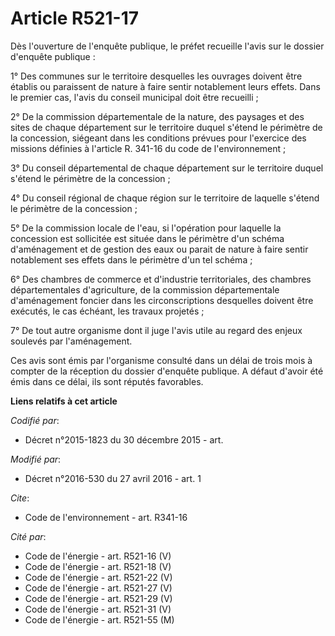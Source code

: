 # Article R521-17

Dès l'ouverture de l'enquête publique, le préfet recueille l'avis sur le dossier d'enquête publique :

1° Des communes sur le territoire desquelles les ouvrages doivent être établis ou paraissent de nature à faire sentir
notablement leurs effets. Dans le premier cas, l'avis du conseil municipal doit être recueilli ;

2° De la commission départementale de la nature, des paysages et des sites de chaque département sur le territoire duquel
s'étend le périmètre de la concession, siégeant dans les conditions prévues pour l'exercice des missions définies à l'article
R. 341-16 du code de l'environnement ;

3° Du conseil départemental de chaque département sur le territoire duquel s'étend le périmètre de la concession ;

4° Du conseil régional de chaque région sur le territoire de laquelle s'étend le périmètre de la concession ;

5° De la commission locale de l'eau, si l'opération pour laquelle la concession est sollicitée est située dans le périmètre
d'un schéma d'aménagement et de gestion des eaux ou parait de nature à faire sentir notablement ses effets dans le périmètre
d'un tel schéma ;

6° Des chambres de commerce et d'industrie territoriales, des chambres départementales d'agriculture, de la commission
départementale d'aménagement foncier dans les circonscriptions desquelles doivent être exécutés, le cas échéant, les travaux
projetés ;

7° De tout autre organisme dont il juge l'avis utile au regard des enjeux soulevés par l'aménagement.

Ces avis sont émis par l'organisme consulté dans un délai de trois mois à compter de la réception du dossier d'enquête
publique. A défaut d'avoir été émis dans ce délai, ils sont réputés favorables.

**Liens relatifs à cet article**

_Codifié par_:

  - Décret n°2015-1823 du 30 décembre 2015 - art.

_Modifié par_:

  - Décret n°2016-530 du 27 avril 2016 - art. 1

_Cite_:

  - Code de l'environnement - art. R341-16

_Cité par_:

  - Code de l'énergie - art. R521-16 (V)
  - Code de l'énergie - art. R521-18 (V)
  - Code de l'énergie - art. R521-22 (V)
  - Code de l'énergie - art. R521-27 (V)
  - Code de l'énergie - art. R521-29 (V)
  - Code de l'énergie - art. R521-31 (V)
  - Code de l'énergie - art. R521-55 (M)
